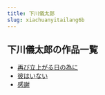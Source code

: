 ```yaml
---
title: 下川儀太郎
slug: xiachuanyitailang6b
---
```


## 下川儀太郎の作品一覧

- [再び立上がる日の為に](zaibilishanggarurinoweinie6)
- [彼はいない](bihainai00)
- [感謝](ganxieac)

